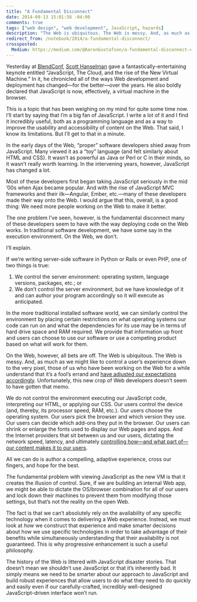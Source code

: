 ```yaml
---
title: "A Fundamental Disconnect"
date: 2014-09-13 15:01:58 -04:00
comments: true
tags: ["web design", "web development", JavaScript, hazards]
description: "The Web is ubiquitous. The Web is messy. And, as much as we might like to control a user’s experience down to the very pixel, those of us who have been working on the Web for a while understand that it’s a fool’s errand and have adjusted our expectations accordingly. Unfortunately, this new crop of Web developers doesn’t seem to have gotten that memo."
redirect_from: /notebook/2014/a-fundamental-disconnect/
crossposted:
  Medium: https://medium.com/@AaronGustafson/a-fundamental-disconnect-e0a238ed232a
---
```


Yesterday at [BlendConf](https://2014.blendconf.com/), [Scott Hanselman](https://www.hanselman.com/) gave a fantastically-entertaining keynote entitled “JavaScript, The Cloud, and the rise of the New Virtual Machine.” In it, he chronicled all of the ways Web development and deployment has changed—for the better—over the years. He also boldly declared that JavaScript is now, effectively, a virtual machine in the browser.

<!-- more -->

This is a topic that has been weighing on my mind for quite some time now. I’ll start by saying that I’m a big fan of JavaScript. I write a lot of it and I find it incredibly useful, both as a programming language and as a way to improve the usability and accessibility of content on the Web. That said, I know its limitations. But I’ll get to that in a minute.

In the early days of the Web, “proper” software developers shied away from JavaScript. Many viewed it as a “toy” language (and felt similarly about HTML and CSS). It wasn’t as powerful as Java or Perl or C in their minds, so it wasn’t really worth learning. In the intervening years, however, JavaScript has changed a lot.

Most of these developers first began taking JavaScript seriously in the mid ’00s when Ajax became popular. And with the rise of JavaScript MVC frameworks and their ilk—Angular, Ember, etc.—many of these developers made their way onto the Web. I would argue that this, overall, is a good thing: We need more people working on the Web to make it better.

The one problem I’ve seen, however, is the fundamental disconnect many of these developers seem to have with the way deploying code on the Web works. In traditional software development, we have some say in the execution environment. On the Web, we don’t.

I’ll explain.

If we’re writing server-side software in Python or Rails or even PHP, one of two things is true:

1. We control the server environment: operating system, language versions, packages, etc.; or
2. We don’t control the server environment, but we have knowledge of it and can author your program accordingly so it will execute as anticipated.

In the more traditional installed software world, we can similarly control the environment by placing certain restrictions on what operating systems our code can run on and what the dependencies for its use may be in terms of hard drive space and RAM required. We provide that information up front and users can choose to use our software or use a competing product based on what will work for them.

On the Web, however, all bets are off. The Web is ubiquitous. The Web is messy. And, as much as we might like to control a user’s experience down to the very pixel, those of us who have been working on the Web for a while understand that it’s a fool’s errand and [have adjusted our expectations accordingly](https://dowebsitesneedtolookexactlythesameineverybrowser.com/). Unfortunately, this new crop of Web developers doesn’t seem to have gotten that memo.

We do not control the environment executing our JavaScript code, interpreting our HTML, or applying our CSS. Our users control the device (and, thereby, its processor speed, RAM, etc.). Our users choose the operating system. Our users pick the browser and which version they use. Our users can decide which add-ons they put in the browser. Our users can shrink or enlarge the fonts used to display our Web pages and apps. And the Internet providers that sit between us and our users, dictating the network speed, latency, and ultimately [controlling how—and what part of—our content makes it to our users](https://aaron-gustafson.com/notebook/2014/the-network-effect/).

All we can do is author a compelling, adaptive experience, cross our fingers, and hope for the best.

The fundamental problem with viewing JavaScript as the new VM is that it creates the illusion of control. Sure, if we are building an internal Web app, we might be able to dictate the OS/browser combination for all of our users and lock down their machines to prevent them from modifying those settings, but that’s not the reality on the open Web.

The fact is that we can’t absolutely rely on the availability of any specific technology when it comes to delivering a Web experience. Instead, we must look at *how* we construct that experience and make smarter decisions about how we use specific technologies in order to take advantage of their benefits while simultaneously understanding that their availability is not guaranteed. This is why progressive enhancement is such a useful philosophy.

The history of the Web is littered with JavaScript disaster stories. That doesn’t mean we shouldn’t use JavaScript or that it’s inherently bad. It simply means we need to be smarter about our approach to JavaScript and build robust experiences that allow users to do what they need to do quickly and easily even if our carefully-crafted, incredibly well-designed JavaScript-driven interface won’t run.
